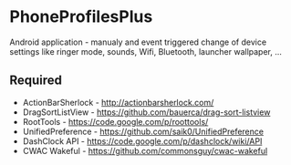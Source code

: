 PhoneProfilesPlus
=================

Android application - manualy and event triggered change of device settings like ringer mode, sounds, Wifi, Bluetooth, launcher wallpaper, ...

Required
--------

- ActionBarSherlock - http://actionbarsherlock.com/
- DragSortListView - https://github.com/bauerca/drag-sort-listview
- RootTools - https://code.google.com/p/roottools/
- UnifiedPreference - https://github.com/saik0/UnifiedPreference
- DashClock API - https://code.google.com/p/dashclock/wiki/API
- CWAC Wakeful - https://github.com/commonsguy/cwac-wakeful

